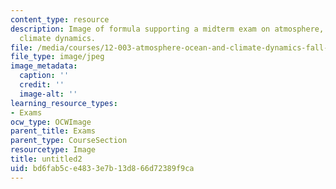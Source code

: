 ```yaml
---
content_type: resource
description: Image of formula supporting a midterm exam on atmosphere, ocean, and
  climate dynamics.
file: /media/courses/12-003-atmosphere-ocean-and-climate-dynamics-fall-2008/bd6fab5ce4833e7b13d866d72389f9ca_untitled2.jpg
file_type: image/jpeg
image_metadata:
  caption: ''
  credit: ''
  image-alt: ''
learning_resource_types:
- Exams
ocw_type: OCWImage
parent_title: Exams
parent_type: CourseSection
resourcetype: Image
title: untitled2
uid: bd6fab5c-e483-3e7b-13d8-66d72389f9ca
---
```

